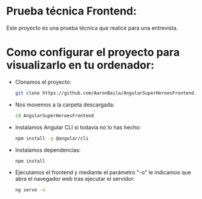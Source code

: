 # Prueba técnica Frontend:
Este proyecto es una prueba técnica que realicé para una entrevista.

# Como configurar el proyecto para visualizarlo en tu ordenador:

- Clonamos el proyecto:
  ```bash
  git clone https://github.com/AaronBaila/AngularSuperHeroesFrontend.git
  ```

- Nos movemos a la carpeta descargada:
  ```bash
  cd AngularSuperHeroesFrontend
  ```
  
- Instalamos Angular CLI si todavía no lo has hecho:
  ```bash
  npm install -g @angular/cli
  ```
  
- Instalamos dependencias:
  ```bash
  npm install
  ```
  
- Ejecutamos el frontend y mediante el parámetro "-o" le indicamos que abra el navegador web tras ejecutar el servidor:
  ```bash
  ng serve -o
  ```
